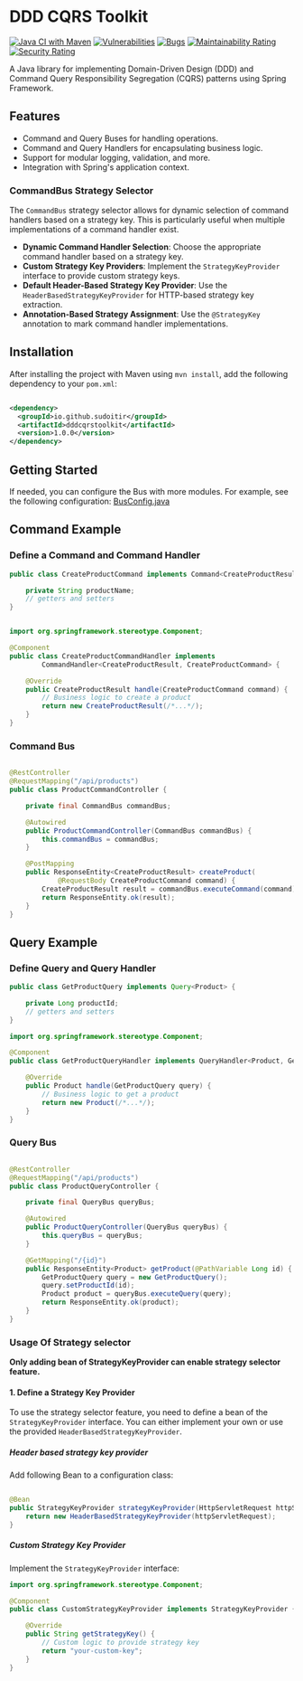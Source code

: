 # DDD CQRS Toolkit

[![Java CI with Maven](https://github.com/sudoitir/ddd-cqrs-toolkit/actions/workflows/maven.yml/badge.svg?branch=master)](https://github.com/sudoitir/ddd-cqrs-toolkit/actions/workflows/maven.yml)
[![Vulnerabilities](https://sonarcloud.io/api/project_badges/measure?project=sudoitir_ddd-cqrs-toolkit&metric=vulnerabilities)](https://sonarcloud.io/summary/new_code?id=sudoitir_ddd-cqrs-toolkit)
[![Bugs](https://sonarcloud.io/api/project_badges/measure?project=sudoitir_ddd-cqrs-toolkit&metric=bugs)](https://sonarcloud.io/summary/new_code?id=sudoitir_ddd-cqrs-toolkit)
[![Maintainability Rating](https://sonarcloud.io/api/project_badges/measure?project=sudoitir_ddd-cqrs-toolkit&metric=sqale_rating)](https://sonarcloud.io/summary/new_code?id=sudoitir_ddd-cqrs-toolkit)
[![Security Rating](https://sonarcloud.io/api/project_badges/measure?project=sudoitir_ddd-cqrs-toolkit&metric=security_rating)](https://sonarcloud.io/summary/new_code?id=sudoitir_ddd-cqrs-toolkit)

A Java library for implementing Domain-Driven Design (DDD) and Command Query Responsibility
Segregation (CQRS) patterns
using Spring Framework.

## Features

- Command and Query Buses for handling operations.
- Command and Query Handlers for encapsulating business logic.
- Support for modular logging, validation, and more.
- Integration with Spring's application context.

### CommandBus Strategy Selector

The `CommandBus` strategy selector allows for dynamic selection of command handlers based on a
strategy key. This is particularly useful when multiple implementations of a command handler exist.

- **Dynamic Command Handler Selection**: Choose the appropriate command handler based on a strategy
  key.
- **Custom Strategy Key Providers**: Implement the `StrategyKeyProvider` interface to provide custom
  strategy keys.
- **Default Header-Based Strategy Key Provider**: Use the `HeaderBasedStrategyKeyProvider` for
  HTTP-based strategy key extraction.
- **Annotation-Based Strategy Assignment**: Use the `@StrategyKey` annotation to mark command
  handler implementations.

## Installation

After installing the project with Maven using `mvn install`, add the following dependency to
your `pom.xml`:

```xml

<dependency>
  <groupId>io.github.sudoitir</groupId>
  <artifactId>dddcqrstoolkit</artifactId>
  <version>1.0.0</version>
</dependency>
```

## Getting Started

If needed, you can configure the Bus with more modules. For example, see the following
configuration:
[BusConfig.java](https://github.com/sudoitir/ddd-cqrs-toolkit/blob/93a26b140493fce42d514e7f23001fa348ac4554/src/main/java/io/github/sudoitir/dddcqrstoolkit/cqs/config/BusConfig.java)

## Command Example

### Define a Command and Command Handler

```java
public class CreateProductCommand implements Command<CreateProductResult> {

    private String productName;
    // getters and setters
}


import org.springframework.stereotype.Component;

@Component
public class CreateProductCommandHandler implements
        CommandHandler<CreateProductResult, CreateProductCommand> {

    @Override
    public CreateProductResult handle(CreateProductCommand command) {
        // Business logic to create a product
        return new CreateProductResult(/*...*/);
    }
}
```

### Command Bus

```java

@RestController
@RequestMapping("/api/products")
public class ProductCommandController {

    private final CommandBus commandBus;

    @Autowired
    public ProductCommandController(CommandBus commandBus) {
        this.commandBus = commandBus;
    }

    @PostMapping
    public ResponseEntity<CreateProductResult> createProduct(
            @RequestBody CreateProductCommand command) {
        CreateProductResult result = commandBus.executeCommand(command);
        return ResponseEntity.ok(result);
    }
}
```

## Query Example

### Define Query and Query Handler

```java
public class GetProductQuery implements Query<Product> {

    private Long productId;
    // getters and setters
}

import org.springframework.stereotype.Component;

@Component
public class GetProductQueryHandler implements QueryHandler<Product, GetProductQuery> {

    @Override
    public Product handle(GetProductQuery query) {
        // Business logic to get a product
        return new Product(/*...*/);
    }
}

```

### Query Bus

```java

@RestController
@RequestMapping("/api/products")
public class ProductQueryController {

    private final QueryBus queryBus;

    @Autowired
    public ProductQueryController(QueryBus queryBus) {
        this.queryBus = queryBus;
    }

    @GetMapping("/{id}")
    public ResponseEntity<Product> getProduct(@PathVariable Long id) {
        GetProductQuery query = new GetProductQuery();
        query.setProductId(id);
        Product product = queryBus.executeQuery(query);
        return ResponseEntity.ok(product);
    }
}
```

### Usage Of Strategy selector

**Only adding bean of StrategyKeyProvider can enable strategy selector feature.**

#### 1. Define a Strategy Key Provider

To use the strategy selector feature, you need to define a bean of the `StrategyKeyProvider`
interface. You can either implement your own or use the provided `HeaderBasedStrategyKeyProvider`.

##### Header based strategy key provider

Add following Bean to a configuration class:

```java

@Bean
public StrategyKeyProvider strategyKeyProvider(HttpServletRequest httpServletRequest) {
    return new HeaderBasedStrategyKeyProvider(httpServletRequest);
}
```

##### Custom Strategy Key Provider

Implement the `StrategyKeyProvider` interface:

```java
import org.springframework.stereotype.Component;

@Component
public class CustomStrategyKeyProvider implements StrategyKeyProvider {

    @Override
    public String getStrategyKey() {
        // Custom logic to provide strategy key
        return "your-custom-key";
    }
}
```
